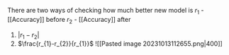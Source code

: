 There are two ways of checking how much better new model is
$r_{1}$ - [[Accuracy]] before
$r_{2}$ - [[Accuracy]] after

1) |$r_{1}-r_{2}$|
2) $\frac{r_{1}-r_{2}}{r_{1}}$
![[Pasted image 20231013112655.png|400]]